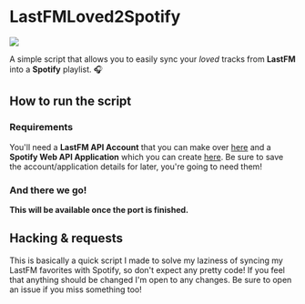 # LastFMLoved2Spotify 
![](http://forthebadge.com/images/badges/built-with-swag.svg)

A simple script that allows you to easily sync your *loved* tracks from **LastFM** into a **Spotify** playlist. 🎧

## How to run the script

### Requirements
You'll need a **LastFM API Account** that you can make over [here](https://www.last.fm/api/account/create) and a **Spotify Web API Application** which you can create [here](https://developer.spotify.com/my-applications/#!/applications/create). Be sure to save the account/application details for later, you're going to need them!

### And there we go!
**This will be available once the port is finished.**

## Hacking & requests
This is basically a quick script I made to solve my laziness of syncing my LastFM favorites with Spotify, so don't expect any pretty code! If you feel that anything should be changed I'm open to any changes. Be sure to open an issue if you miss something too!

